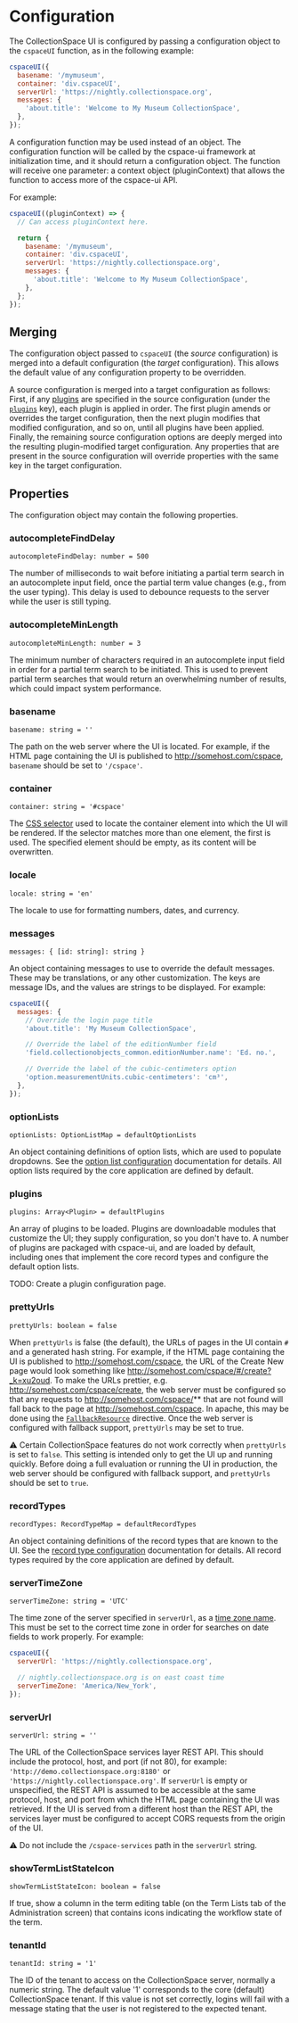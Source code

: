 # Configuration

The CollectionSpace UI is configured by passing a configuration object to the `cspaceUI` function, as in the following example:

```JavaScript
cspaceUI({
  basename: '/mymuseum',
  container: 'div.cspaceUI',
  serverUrl: 'https://nightly.collectionspace.org',
  messages: {
    'about.title': 'Welcome to My Museum CollectionSpace',
  },
});
```

A configuration function may be used instead of an object. The configuration function will be called by the cspace-ui framework at initialization time, and it should return a configuration object. The function will receive one parameter: a context object (pluginContext) that allows the function to access more of the cspace-ui API.

For example:

```JavaScript
cspaceUI((pluginContext) => {
  // Can access pluginContext here.

  return {
    basename: '/mymuseum',
    container: 'div.cspaceUI',
    serverUrl: 'https://nightly.collectionspace.org',
    messages: {
      'about.title': 'Welcome to My Museum CollectionSpace',
    },
  };
});
```

## Merging

The configuration object passed to `cspaceUI` (the *source* configuration) is merged into a default configuration (the *target* configuration). This allows the default value of any configuration property to be overridden.

A source configuration is merged into a target configuration as follows: First, if any [plugins](../developer/PluginGuide) are specified in the source configuration (under the [`plugins`](#plugins) key), each plugin is applied in order. The first plugin amends or overrides the target configuration, then the next plugin modifies that modified configuration, and so on, until all plugins have been applied. Finally, the remaining source configuration options are deeply merged into the resulting plugin-modified target configuration. Any properties that are present in the source configuration will override properties with the same key in the target configuration.

## Properties

The configuration object may contain the following properties.

### autocompleteFindDelay
```
autocompleteFindDelay: number = 500
```
The number of milliseconds to wait before initiating a partial term search in an autocomplete input field, once the partial term value changes (e.g., from the user typing). This delay is used to debounce requests to the server while the user is still typing.

### autocompleteMinLength
```
autocompleteMinLength: number = 3
```
The minimum number of characters required in an autocomplete input field in order for a partial term search to be initiated. This is used to prevent partial term searches that would return an overwhelming number of results, which could impact system performance.

### basename
```
basename: string = ''
```
The path on the web server where the UI is located. For example, if the HTML page containing the UI is published to http://somehost.com/cspace, `basename` should be set to `'/cspace'`.

### container
```
container: string = '#cspace'
```
The [CSS selector](https://developer.mozilla.org/en-US/docs/Web/CSS/CSS_Selectors) used to locate the container element into which the UI will be rendered. If the selector matches more than one element, the first is used. The specified element should be empty, as its content will be overwritten.

### locale
```
locale: string = 'en'
```
The locale to use for formatting numbers, dates, and currency.

### messages
```
messages: { [id: string]: string }
```
An object containing messages to use to override the default messages. These may be translations, or any other customization. The keys are message IDs, and the values are strings to be displayed. For example:

```JavaScript
cspaceUI({
  messages: {
    // Override the login page title
    'about.title': 'My Museum CollectionSpace',

    // Override the label of the editionNumber field
    'field.collectionobjects_common.editionNumber.name': 'Ed. no.',

    // Override the label of the cubic-centimeters option
    'option.measurementUnits.cubic-centimeters': 'cm³',
  },
});
```

### optionLists
```
optionLists: OptionListMap = defaultOptionLists
```
An object containing definitions of option lists, which are used to populate dropdowns. See the [option list configuration](./OptionListConfiguration.md) documentation for details. All option lists required by the core application are defined by default.

### plugins
```
plugins: Array<Plugin> = defaultPlugins
```
An array of plugins to be loaded. Plugins are downloadable modules that customize the UI; they supply configuration, so you don't have to. A number of plugins are packaged with cspace-ui, and are loaded by default, including ones that implement the core record types and configure the default option lists.

TODO: Create a plugin configuration page.

### prettyUrls
```
prettyUrls: boolean = false
```
When `prettyUrls` is false (the default), the URLs of pages in the UI contain `#` and a generated hash string. For example, if the HTML page containing the UI is published to http://somehost.com/cspace, the URL of the Create New page would look something like http://somehost.com/cspace/#/create?_k=xu2oud. To make the URLs prettier, e.g. http://somehost.com/cspace/create, the web server must be configured so that any requests to http://somehost.com/cspace/** that are not found will fall back to the page at http://somehost.com/cspace. In apache, this may be done using the [`FallbackResource`](https://httpd.apache.org/docs/current/mod/mod_dir.html#fallbackresource) directive. Once the web server is configured with fallback support, `prettyUrls` may be set to true.

⚠️ Certain CollectionSpace features do not work correctly when `prettyUrls` is set to `false`. This setting is intended only to get the UI up and running quickly. Before doing a full evaluation or running the UI in production, the web server should be configured with fallback support, and `prettyUrls` should be set to `true`.

### recordTypes
```
recordTypes: RecordTypeMap = defaultRecordTypes
```
An object containing definitions of the record types that are known to the UI. See the [record type configuration](./RecordTypeConfiguration.md) documentation for details. All record types required by the core application are defined by default.

### serverTimeZone
```
serverTimeZone: string = 'UTC'
```
The time zone of the server specified in `serverUrl`, as a [time zone name](https://en.wikipedia.org/wiki/List_of_tz_database_time_zones). This must be set to the correct time zone in order for searches on date fields to work properly. For example:

```JavaScript
cspaceUI({
  serverUrl: 'https://nightly.collectionspace.org',

  // nightly.collectionspace.org is on east coast time
  serverTimeZone: 'America/New_York',
});
```

### serverUrl
```
serverUrl: string = ''
```
The URL of the CollectionSpace services layer REST API. This should include the protocol, host, and port (if not 80), for example: `'http://demo.collectionspace.org:8180'` or `'https://nightly.collectionspace.org'`. If `serverUrl` is empty or unspecified, the REST API is assumed to be accessible at the same protocol, host, and port from which the HTML page containing the UI was retrieved. If the UI is served from a different host than the REST API, the services layer must be configured to accept CORS requests from the origin of the UI.

⚠️ Do not include the `/cspace-services` path in the `serverUrl` string.

### showTermListStateIcon
```
showTermListStateIcon: boolean = false
```
If true, show a column in the term editing table (on the Term Lists tab of the Administration screen) that contains icons indicating the workflow state of the term.

### tenantId
```
tenantId: string = '1'
```
The ID of the tenant to access on the CollectionSpace server, normally a numeric string. The default value '1' corresponds to the core (default) CollectionSpace tenant. If this value is not set correctly, logins will fail with a message stating that the user is not registered to the expected tenant.
